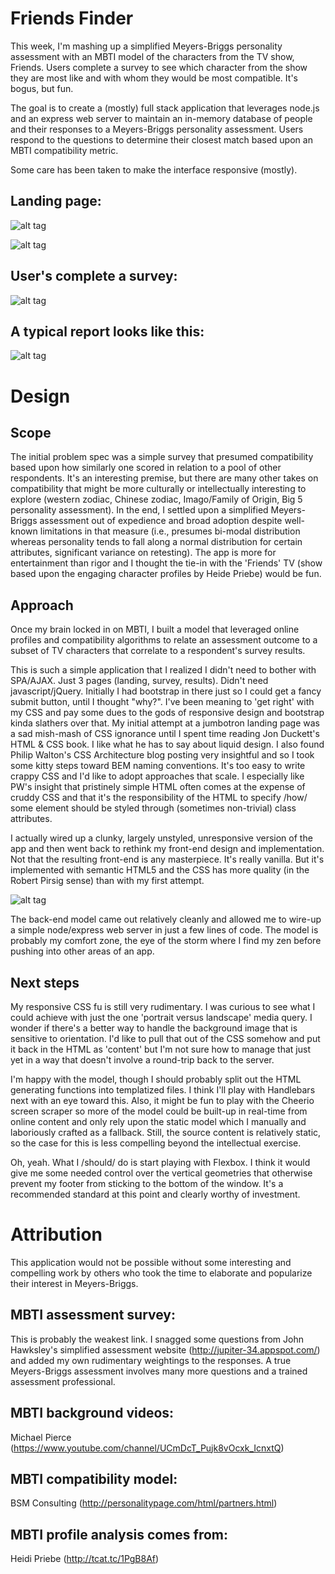 # Friends Finder 

This week, I'm mashing up a simplified Meyers-Briggs personality assessment with an MBTI model of the characters from the TV show, Friends.  Users complete a survey to see which character from the show they are most like and with whom they would be most compatible.  It's bogus, but fun.

The goal is to create a (mostly) full stack application that leverages node.js and an express web server to maintain an in-memory database of people and their responses to a Meyers-Briggs personality assessment.  Users respond to the questions to determine their closest match based upon an MBTI compatibility metric.

Some care has been taken to make the interface responsive (mostly).

## Landing page:

![alt tag](doc/tablet-landscape.png)

![alt tag](doc/mobile-portrait.png)

## User's complete a survey:

![alt tag](doc/survey.png)

## A typical report looks like this:

![alt tag](doc/sampleReport.png)

# Design

## Scope

The initial problem spec was a simple survey that presumed compatibility based upon how similarly one scored in relation to a pool of other respondents.  It's an interesting premise, but there are many other takes on compatibility that might be more culturally or intellectually interesting to explore (western zodiac, Chinese zodiac, Imago/Family of Origin, Big 5 personality assessment).  In the end, I settled upon a simplified Meyers-Briggs assessment out of expedience and broad adoption despite well-known limitations in that measure (i.e., presumes bi-modal distribution whereas personality tends to fall along a normal distribution for certain attributes, significant variance on retesting).  The app is more for entertainment than rigor and I thought the tie-in with the 'Friends' TV (show based upon the engaging character profiles by Heide Priebe) would be fun.

## Approach

Once my brain locked in on MBTI, I built a model that leveraged online profiles and compatibility algorithms to relate an assessment outcome to a subset of TV characters that correlate to a respondent's survey results.

This is such a simple application that I realized I didn't need to bother with SPA/AJAX.  Just 3 pages (landing, survey, results).  Didn't need javascript/jQuery.  Initially I had bootstrap in there just so I could get a fancy submit button, until I thought "why?".  I've been meaning to 'get right' with my CSS and pay some dues to the gods of responsive design and bootstrap kinda slathers over that.  My initial attempt at a jumbotron landing page was a sad mish-mash of CSS ignorance until I spent time reading Jon Duckett's HTML & CSS book.  I like what he has to say about liquid design.  I also found Philip Walton's CSS Architecture blog posting very insightful and so I took some kitty steps toward BEM naming conventions.  It's too easy to write crappy CSS and I'd like to adopt approaches that scale.  I especially like PW's insight that pristinely simple HTML often comes at the expense of cruddy CSS and that it's the responsibility of the HTML to specify /how/ some element should be styled through (sometimes non-trivial) class attributes.

I actually wired up a clunky, largely unstyled, unresponsive version of the app and then went back to rethink my front-end design and implementation.  Not that the resulting front-end is any masterpiece.  It's really vanilla.  But it's implemented with semantic HTML5 and the CSS has more quality (in the Robert Pirsig sense) than with my first attempt.

![alt tag](doc/frontend-design.jpg)

The back-end model came out relatively cleanly and allowed me to wire-up a simple node/express web server in just a few lines of code.  The model is probably my comfort zone,  the eye of the storm where I find my zen before pushing into other areas of an app.

## Next steps

My responsive CSS fu is still very rudimentary.  I was curious to see what I could achieve with just the one 'portrait versus landscape' media query.  I wonder if there's a better way to handle the background image that is sensitive to orientation.  I'd like to pull that out of the CSS somehow and put it back in the HTML as 'content' but I'm not sure how to manage that just yet in a way that doesn't involve a round-trip back to the server.

I'm happy with the model, though I should probably split out the HTML generating functions into templatized files.  I think I'll play with Handlebars next with an eye toward this.  Also, it might be fun to play with the Cheerio screen scraper so more of the model could be built-up in real-time from online content and only rely upon the static model which I manually and laboriously crafted as a fallback.  Still, the source content is relatively static, so the case for this is less compelling beyond the intellectual exercise.

Oh, yeah.  What I /should/ do is start playing with Flexbox.  I think it would give me some needed control over the vertical geometries that otherwise prevent my footer from sticking to the bottom of the window.  It's a recommended standard at this point and clearly worthy of investment.

# Attribution

This application would not be possible without some interesting and compelling work by others who took the time to elaborate and popularize their interest in Meyers-Briggs.

## MBTI assessment survey:

This is probably the weakest link.  I snagged some questions from John Hawksley's simplified assessment website (http://jupiter-34.appspot.com/) and added my own 
rudimentary weightings to the responses.  A true Meyers-Briggs assessment involves many more questions and a trained assessment professional.

## MBTI background videos:

Michael Pierce (https://www.youtube.com/channel/UCmDcT_Pujk8vOcxk_IcnxtQ)

## MBTI compatibility model:

BSM Consulting (http://personalitypage.com/html/partners.html)

## MBTI profile analysis comes from:

Heidi Priebe (http://tcat.tc/1PgB8Af)
